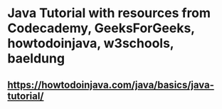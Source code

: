 # Java Tutorial with resources from Codecademy, GeeksForGeeks, howtodoinjava, w3schools, baeldung

## <https://howtodoinjava.com/java/basics/java-tutorial/> 
